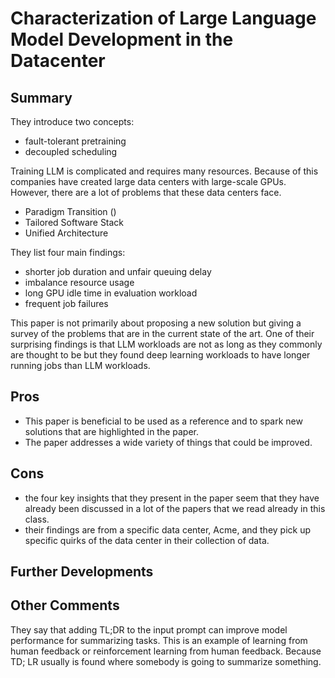 # Characterization of Large Language Model Development in the Datacenter
## Summary
They introduce two concepts:
- fault-tolerant pretraining 
- decoupled scheduling 

Training LLM is complicated and requires many resources.
Because of this companies have created large data centers with large-scale GPUs.
However, there are a lot of problems that these data centers face.

- Paradigm Transition ()
- Tailored Software Stack
- Unified Architecture


They list four main findings:
- shorter job duration and unfair queuing delay
- imbalance resource usage
- long GPU idle time in evaluation workload
- frequent job failures

This paper is not primarily about proposing a new solution but giving a survey of the problems that are in the current state of the art.
One of their surprising findings is that LLM workloads are not as long as they commonly are thought to be but they found deep learning workloads to have longer running jobs than LLM workloads.

## Pros
- This paper is beneficial to be used as a reference and to spark new solutions that are highlighted in the paper.
- The paper addresses a wide variety of things that could be improved.

## Cons
- the four key insights that they present in the paper seem that they have already been discussed in a lot of the papers that we read already in this class.
- their findings are from a specific data center, Acme, and they pick up specific quirks of the data center in their collection of data.

## Further Developments


## Other Comments
They say that adding TL;DR to the input prompt can improve model performance for summarizing tasks.
This is an example of learning from human feedback or reinforcement learning from human feedback.
Because TD; LR usually is found where somebody is going to summarize something.
